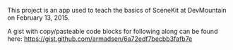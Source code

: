 This project is an app used to teach the basics of SceneKit at DevMountain on February 13, 2015.

A gist with copy/pasteable code blocks for following along can be found here: https://gist.github.com/armadsen/6a72edf7becbb3fafb7e